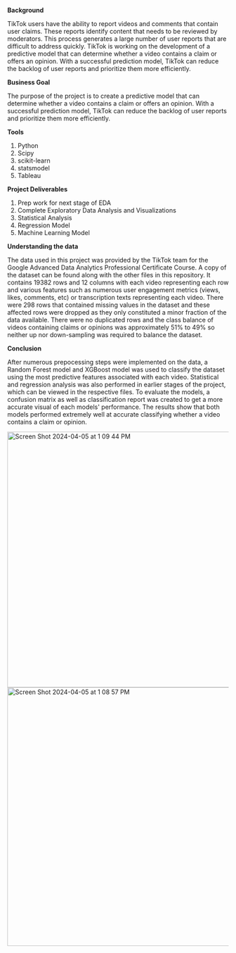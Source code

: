 **Background**

TikTok users have the ability to report videos and comments that contain user claims. These reports identify content that needs to be reviewed by moderators. This process generates a large number of user reports that are difficult to address quickly. TikTok is working on the development of a predictive model that can determine whether a video contains a claim or offers an opinion. With a successful prediction model, TikTok can reduce the backlog of user reports and prioritize them more efficiently. 

**Business Goal**

The purpose of the project is to create a predictive model that can determine whether a video contains a claim or offers an opinion. With a successful prediction model, TikTok can reduce the backlog of user reports and prioritize them more efficiently.

**Tools**

  1. Python
  2. Scipy
  3. scikit-learn
  4. statsmodel
  5. Tableau

**Project Deliverables**

  1. Prep work for next stage of EDA
  2. Complete Exploratory Data Analysis and Visualizations
  3. Statistical Analysis
  4. Regression Model
  5. Machine Learning Model
    
    
**Understanding the data**

The data used in this project was provided by the TikTok team for the Google Advanced Data Analytics Professional Certificate Course. A copy of the dataset can be found along with the other files in this repository. It contains 19382 rows and 12 columns with each video representing each row and various features such as numerous user engagement metrics (views, likes, comments, etc) or transcription texts representing each video. There were 298 rows that contained missing values in the dataset and these affected rows were dropped as they only constituted a minor fraction of the data available. There were no duplicated rows and the class balance of videos containing claims or opinions was approximately 51% to 49% so neither up nor down-sampling was required to balance the dataset. 

**Conclusion**

After numerous prepocessing steps were implemented on the data, a Random Forest model and XGBoost model was used to classify the dataset using the most predictive features associated with each video. Statistical and regression analysis was also performed in earlier stages of the project, which can be viewed in the respective files. To evaluate the models, a confusion matrix as well as classification report was created to get a more accurate visual of each models' performance. The results show that both models performed extremely well at accurate classifying whether a video contains a claim or opinion.

<img width="581" alt="Screen Shot 2024-04-05 at 1 09 44 PM" src="https://github.com/Natsu1579/Tiktok-Classification-Claims-Project/assets/150382759/4b8fcb84-1b6a-4ad1-a52d-dc53e48e39e4">

<img width="588" alt="Screen Shot 2024-04-05 at 1 08 57 PM" src="https://github.com/Natsu1579/Tiktok-Classification-Claims-Project/assets/150382759/5cd41727-8bf9-4f9b-964b-b3bc24a82d12">


